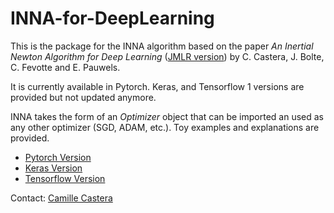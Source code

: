 # INNA-for-DeepLearning

This is the package for the INNA algorithm based on the paper *An Inertial Newton Algorithm for Deep Learning* ([JMLR version](https://jmlr.csail.mit.edu/papers/v22/19-1024.html)) by C. Castera, J. Bolte, C. Fevotte and E. Pauwels.

It is currently available in Pytorch. Keras, and Tensorflow 1 versions are provided but not updated anymore.  

INNA takes the form of an *Optimizer* object that can be imported an used as any other optimizer (SGD, ADAM, etc.).  Toy examples and explanations are provided.

* [Pytorch Version](https://github.com/camcastera/INNA-for-DeepLearning/tree/master/INNA_for_pytorch)
* [Keras Version](https://github.com/camcastera/INNA-for-DeepLearning/tree/master/INNA_for_keras)
* [Tensorflow Version](https://github.com/camcastera/INNA-for-DeepLearning/tree/master/INNA_for_tensorflow)

Contact: [Camille Castera](https://camcastera.github.io/contact.html)

